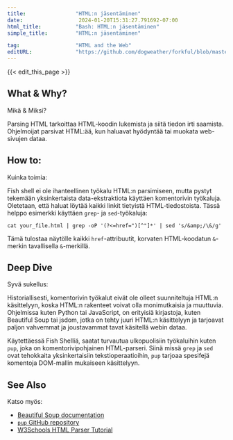 ```yaml
---
title:                "HTML:n jäsentäminen"
date:                  2024-01-20T15:31:27.791692-07:00
html_title:           "Bash: HTML:n jäsentäminen"
simple_title:         "HTML:n jäsentäminen"

tag:                  "HTML and the Web"
editURL:              "https://github.com/dogweather/forkful/blob/master/content/fi/fish-shell/parsing-html.md"
---
```


{{< edit_this_page >}}

## What & Why? 
Mikä & Miksi?

Parsing HTML tarkoittaa HTML-koodin lukemista ja siitä tiedon irti saamista. Ohjelmoijat parsivat HTML:ää, kun haluavat hyödyntää tai muokata web-sivujen dataa.

## How to:
Kuinka toimia:

Fish shell ei ole ihanteellinen työkalu HTML:n parsimiseen, mutta pystyt tekemään yksinkertaista data-ekstraktiota käyttäen komentorivin työkaluja. Oletetaan, että haluat löytää kaikki linkit tietyistä HTML-tiedostoista. Tässä helppo esimerkki käyttäen `grep`- ja `sed`-työkaluja:

```Fish Shell
cat your_file.html | grep -oP '(?<=href=")[^"]*' | sed 's/&amp;/\&/g'
```

Tämä tulostaa näytölle kaikki `href`-attribuutit, korvaten HTML-koodatun `&`-merkin tavallisella `&`-merkillä.

## Deep Dive
Syvä sukellus:

Historiallisesti, komentorivin työkalut eivät ole olleet suunniteltuja HTML:n käsittelyyn, koska HTML:n rakenteet voivat olla monimutkaisia ja muuttuvia. Ohjelmissa kuten Python tai JavaScript, on erityisiä kirjastoja, kuten Beautiful Soup tai jsdom, jotka on tehty juuri HTML:n käsittelyyn ja tarjoavat paljon vahvemmat ja joustavammat tavat käsitellä webin dataa.

Käytettäessä Fish Shelliä, saatat turvautua ulkopuolisiin työkaluihin kuten `pup`, joka on komentorivipohjainen HTML-parseri. Siinä missä `grep` ja `sed` ovat tehokkaita yksinkertaisiin tekstioperaatioihin, `pup` tarjoaa spesifejä komentoja DOM-mallin mukaiseen käsittelyyn.

## See Also
Katso myös:

- [Beautiful Soup documentation](https://www.crummy.com/software/BeautifulSoup/bs4/doc/)
- [`pup` GitHub repository](https://github.com/ericchiang/pup)
- [W3Schools HTML Parser Tutorial](https://www.w3schools.com/xml/xml_parser.asp)
